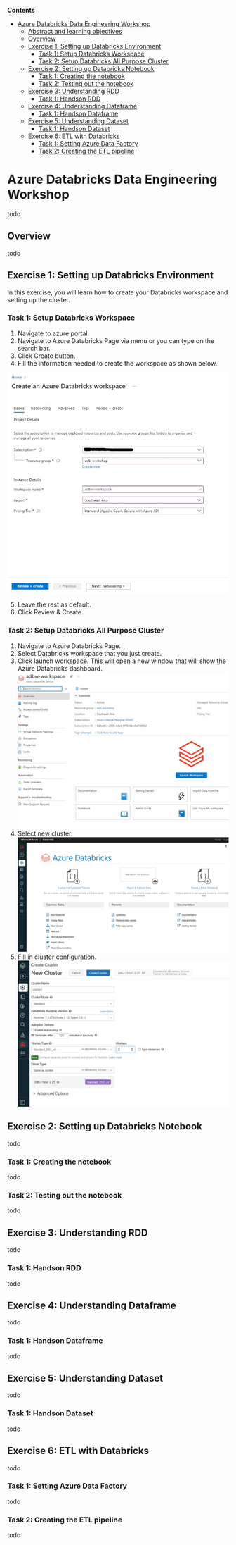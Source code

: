 **Contents**

<!-- TOC -->

- [Azure Databricks Data Engineering Workshop](#azure-databricks-data-engineering-workshop)
  - [Abstract and learning objectives](#abstract-and-learning-objectives)
  - [Overview](#overview)
  - [Exercise 1: Setting up Databricks Environment](#exercise-1-setting-up-databricks-environment)
    - [Task 1: Setup Databricks Workspace](#task-1-setup-databricks-workspace)
    - [Task 2: Setup Databricks All Purpose Cluster](#task-2-setup-databricks-cluster)
  - [Exercise 2: Setting up Databricks Notebook](#exercise-2-setting-up-databricks-notebook)
    - [Task 1: Creating the notebook](#task-1-creating-the-notebook)
    - [Task 2: Testing out the notebook](#task-2-testing-out-the-notebook)
  - [Exercise 3: Understanding RDD](#exercise-3-understanding-rdd)
    - [Task 1: Handson RDD ](#task-1-handson-rdd)
  - [Exercise 4: Understanding Dataframe](#exercise-4-understanding-dataframe)
    - [Task 1: Handson Dataframe ](#task-1-handson-rdd)
  - [Exercise 5: Understanding Dataset](#exercise-3-understanding-dataset)
    - [Task 1: Handson Dataset ](#task-1-handson-dataset)
  - [Exercise 6: ETL with Databricks](#exercise-6-etl-with-databricks)
    - [Task 1: Setting Azure Data Factory ](#task-1-setting-up-azure-data-factory)
    - [Task 2: Creating the ETL pipeline ](#task-1-setting-up-azure-data-factory)
  <!-- /TOC -->

# Azure Databricks Data Engineering Workshop
todo

## Overview
todo

## Exercise 1: Setting up Databricks Environment
In this exercise, you will learn how to create your Databricks workspace and setting up the cluster.

### Task 1: Setup Databricks Workspace
1. Navigate to azure portal.
2. Navigate to Azure Databricks Page via menu or you can type on the search bar.
3. Click Create button.
4. Fill the information needed to create the workspace as shown below.

![test](media/workspace-1.JPG)

5. Leave the rest as default.
6. Click Review & Create.

### Task 2: Setup Databricks All Purpose Cluster
1. Navigate to Azure Databricks Page.
2. Select Databricks workspace that you just create.
3. Click launch workspace. This will open a new window that will show the Azure Databricks dashboard.
![Databricks launch workspace](media/workspace-2.JPG)
4. Select new cluster.
![Databricks create new cluster](media/workspace-3.JPG)
5. Fill in cluster configuration.
![Databricks cluster configuration](media/workspace-4.JPG)

## Exercise 2: Setting up Databricks Notebook
todo

### Task 1: Creating the notebook
todo

### Task 2: Testing out the notebook
todo

## Exercise 3: Understanding RDD
todo

### Task 1: Handson RDD
todo

## Exercise 4: Understanding Dataframe
todo

### Task 1: Handson Dataframe
todo

## Exercise 5: Understanding Dataset
todo

### Task 1: Handson Dataset
todo

## Exercise 6: ETL with Databricks
todo

### Task 1: Setting Azure Data Factory
todo

### Task 2: Creating the ETL pipeline
todo